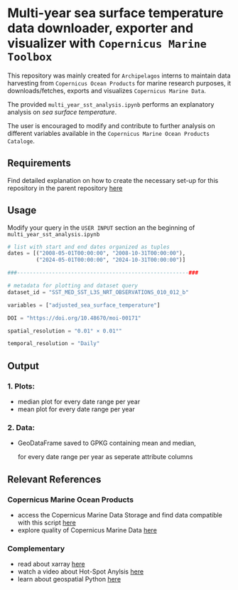 # Multi-year sea surface temperature data downloader, exporter and visualizer with `Copernicus Marine Toolbox`

This repository was mainly created for `Archipelagos` interns to maintain data harvesting from `Copernicus Ocean Products` for marine research purposes, it downloads/fetches, exports and visualizes `Copernicus Marine Data`.

The provided `multi_year_sst_analysis.ipynb` performs an explanatory analysis on *sea surface temperature*.

The user is encouraged to modify and contribute to further analysis on different variables available in the `Copernicus Marine Ocean Products Cataloge`.

## Requirements

Find detailed explanation on how to create the necessary set-up for this repository in the parent repository [here](https://github.com/moritzm99/hot-cold-spot-analysis-cm)

## Usage

Modify your query in the `USER INPUT` section an the beginning of `multi_year_sst_analysis.ipynb` 

```Python
# list with start and end dates organized as tuples
dates = [("2008-05-01T00:00:00", "2008-10-31T00:00:00"), 
         ("2024-05-01T00:00:00", "2024-10-31T00:00:00")]

###------------------------------------------------------###

# metadata for plotting and dataset query
dataset_id = "SST_MED_SST_L3S_NRT_OBSERVATIONS_010_012_b"

variables = ["adjusted_sea_surface_temperature"]

DOI = "https://doi.org/10.48670/moi-00171"

spatial_resolution = "0.01° × 0.01°"

temporal_resolution = "Daily"
```

## Output

### 1. Plots:
         
- median plot for every date range per year
- mean plot for every date range per year

### 2. Data:
- GeoDataFrame saved to GPKG containing mean and median,

  for every date range per year as seperate attribute columns

## Relevant References

### Copernicus Marine Ocean Products

- access the Copernicus Marine Data Storage and find data compatible with this script [here](https://data.marine.copernicus.eu/products)
- explore quality of Copernicus Marine Data [here](https://pqd.mercator-ocean.fr/?pk_vid=161106812679b150)

### Complementary 

- read about xarray [here](https://docs.xarray.dev/en/stable/getting-started-guide/installing.html)
- watch a video about Hot-Spot Anylsis [here](https://www.youtube.com/watch?v=sjLyJW95fHM)
- learn about geospatial Python [here](https://geog-312.gishub.org)

